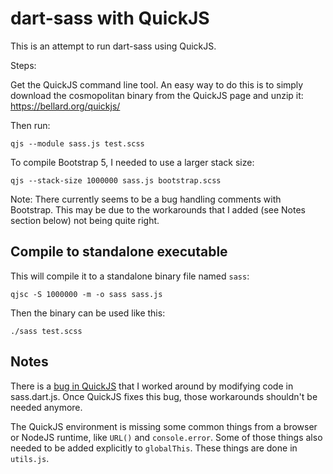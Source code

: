 dart-sass with QuickJS
======================

This is an attempt to run dart-sass using QuickJS.

Steps:

Get the QuickJS command line tool. An easy way to do this is to simply download the cosmopolitan binary from the QuickJS page and unzip it: https://bellard.org/quickjs/

Then run:

```
qjs --module sass.js test.scss
```

To compile Bootstrap 5, I needed to use a larger stack size:

```
qjs --stack-size 1000000 sass.js bootstrap.scss
```

Note: There currently seems to be a bug handling comments with Bootstrap. This may be due to the workarounds that I added (see Notes section below) not being quite right.


## Compile to standalone executable

This will compile it to a standalone binary file named `sass`:

```
qjsc -S 1000000 -m -o sass sass.js
```

Then the binary can be used like this:

```
./sass test.scss
```

## Notes

There is a [bug in QuickJS](https://github.com/bellard/quickjs/issues/275) that I worked around by modifying code in sass.dart.js. Once QuickJS fixes this bug, those workarounds shouldn't be needed anymore.

The QuickJS environment is missing some common things from a browser or NodeJS runtime, like `URL()` and `console.error`. Some of those things also needed to be added explicitly to `globalThis`. These things are done in `utils.js`.
